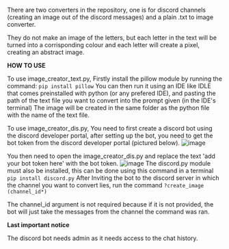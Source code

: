 There are two converters in the repository, one is for discord channels (creating an image out of the discord messages) and a plain .txt to image converter.

They do not make an image of the letters, but each letter in the text will be turned into a corrisponding colour and each letter will create a pixel, creating an abstract image.

**HOW TO USE**

To use image_creator_text.py, Firstly install the pillow module by running the command:
```pip install pillow```
You can then run it using an IDE like IDLE that comes preinstalled with python (or any prefered IDE), and pasting the path of the text file you want to convert into the prompt given (in the IDE's terminal)
The image will be created in the same folder as the python file with the name of the text file.

To use image_creator_dis.py, You need to first create a discord bot using the discord developer portal, after setting up the bot, you need to get the bot token from the discord developer portal (pictured below).
![image](https://github.com/user-attachments/assets/3d266139-3ca2-4439-885a-ac280c04dc5d)

You then need to open the image_creator_dis.py and replace the text 'add your bot token here' with the bot token.
![image](https://github.com/user-attachments/assets/1bb20f06-ee33-4b04-92b0-2f5d47deb195)
The discord.py module must also be installed, this can be done using this command in a terminal
```pip install discord.py```
After Inviting the bot to the discord server in which the channel you want to convert lies, run the command
```?create_image (channel_id*)```

The channel_id argument is not required because if it is not provided, the bot will just take the messages from the channel the command was ran.

**Last important notice**

The discord bot needs admin as it needs access to the chat history.
